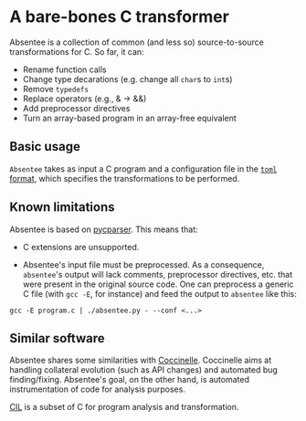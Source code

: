 # A bare-bones C transformer

Absentee is a collection of common (and less so) source-to-source
transformations for C.
So far, it can:

* Rename function calls
* Change type decarations (e.g. change all `char`s to `int`s)
* Remove `typedefs`
* Replace operators (e.g., & -> &&)
* Add preprocessor directives
* Turn an array-based program in an array-free equivalent

## Basic usage

`Absentee` takes as input a C program and a configuration file in the
[`toml` format](https://github.com/toml-lang/toml), which specifies
the transformations to be performed.

## Known limitations

Absentee is based on [pycparser](https://github.com/eliben/pycparser).
This means that:

* C extensions are unsupported.

* Absentee's input file must be preprocessed.
  As a consequence, `absentee`'s output will lack comments, preprocessor
  directives, etc. that were present in the original source code.
  One can preprocess a generic C file (with `gcc -E`, for instance) and feed
  the output to `absentee` like this:

~~~
gcc -E program.c | ./absentee.py - --conf <...>
~~~


## Similar software

Absentee shares some similarities with [Coccinelle](coccinelle.lip6.fr/).
Coccinelle aims at handling collateral evolution (such as API changes) and
automated bug finding/fixing.
Absentee's goal, on the other hand, is automated instrumentation of code for
analysis purposes.

[CIL](https://cil-project.github.io/cil/) is a subset of C for program analysis
and transformation.
